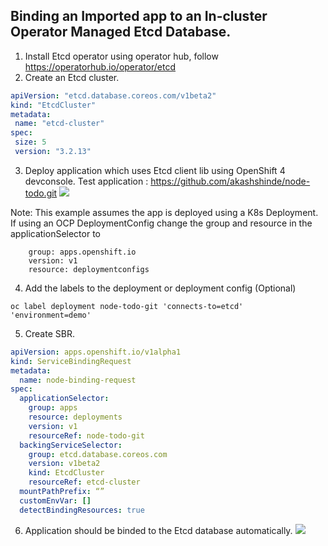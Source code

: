 ## Binding an Imported app to an In-cluster Operator Managed Etcd Database.

1. Install Etcd operator using operator hub,
   follow https://operatorhub.io/operator/etcd
2. Create an Etcd cluster.
 ```yaml
 apiVersion: "etcd.database.coreos.com/v1beta2"
 kind: "EtcdCluster"
 metadata:
  name: "etcd-cluster"
 spec:
  size: 5
  version: "3.2.13"
 ```
3. Deploy application which uses Etcd client lib using OpenShift 4 devconsole.
Test application : https://github.com/akashshinde/node-todo.git
![](https://i.imgur.com/WGQZ1nj.png)

Note: This example assumes the app is deployed using a K8s Deployment. If using an OCP DeploymentConfig change the group and resource in the applicationSelector to

```
    group: apps.openshift.io
    version: v1
    resource: deploymentconfigs
```

4. Add the labels to the deployment or deployment config (Optional)

```
oc label deployment node-todo-git 'connects-to=etcd' 'environment=demo'
```

5. Create SBR.
```yaml
apiVersion: apps.openshift.io/v1alpha1
kind: ServiceBindingRequest
metadata:
  name: node-binding-request
spec:
  applicationSelector:
    group: apps
    resource: deployments
    version: v1
    resourceRef: node-todo-git
  backingServiceSelector:
    group: etcd.database.coreos.com
    version: v1beta2
    kind: EtcdCluster
    resourceRef: etcd-cluster
  mountPathPrefix: “”
  customEnvVar: []
  detectBindingResources: true
```
6. Application should be binded to the Etcd database automatically.
![](https://i.imgur.com/JjORDrJ.png)


